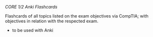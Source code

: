 *CORE 1/2 Anki Flashcards*

Flashcards of all topics listed on the exam objectives via CompTIA; with objectives in relation with the respected exam. 
- to be used with Anki
